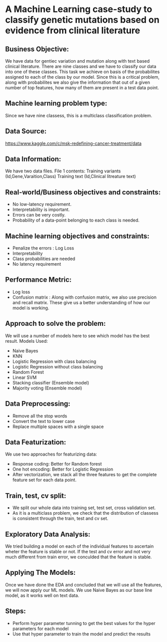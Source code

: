 # A Machine Learning case-study to classify genetic mutations based on evidence from clinical literature

## Business Objective:
  We have data for gentiec variation and mutation along with text based clinical literature. There are nine classes and we have to classify our data into one of these classes. This task we achieve on basis of the probabilites assigned to each of the class by our model. Since this is a critical problem, along with probabilites we also give the information that out of a given number of top features, how many of them are present in a test data point.
  
## Machine learning problem type:
  Since we have nine classess, this is a multiclass classification problem.

## Data Source:
  https://www.kaggle.com/c/msk-redefining-cancer-treatment/data

## Data Information:
  We have two data files.
  File 1 contents:
    Training variants (Id,Gene,Varaition,Class)
    Training text (Id,Clinical litreature text)
    
## Real-world/Business objectives and constraints:
  * No low-latency requirement.
  * Interpretability is important.
  * Errors can be very costly.
  * Probability of a data-point belonging to each class is needed.


## Machine learning objectives and constraints:
  * Penalize the errors : Log Loss
  * Interpretability
  * Class probabilities are needed
  * No latency requirement
  
## Performance Metric:
  * Log loss
  * Confusion matrix : Along with confusion matrix, we also use precision and recall matrix. These give us a better understanding
                       of how our model is working. 
  
## Approach to solve the problem:
  We will use a number of models here to see which model has the best result. 
  Models Used:
  * Naive Bayes
  * KNN
  * Logistic Regression with class balancing
  * Logistic Regression without class balancing
  * Random Forest
  * Linear SVM
  * Stacking classifier (Ensemble model)
  * Majority voting (Ensemble model)
 
 ## Data Preprocessing:
  * Remove all the stop words
  * Convert the text to lower case
  * Replace multiple spaces with a single space
  
## Data Featurization:
  We use two approaches for featurizing data:
  * Response coding: Better for Random forest
  * One hot encoding: Better for Logistic Regression
  * After vectorization, we stack all the three features to get the complete feature set for each data point.
  
## Train, test, cv split:
  * We split our whole data into training set, test set, cross validation set.
  * As it is a multiclass problem, we check that the distribution of classess is consistent through the train, test and cv set.
  
## Exploratory Data Analysis:
  We tried building a model on each of the individual features to ascertain wheter the feature is stable or not.
  If the test and cv error and not very much different from train error, we conculded that the feature is stable.

## Applying The Models:
  Once we have done the EDA and concluded that we will use all the features, we will now apply our ML models.
  We use Naive Bayes as our base line model, as it works well on text data.
  ## Steps:
  * Perform hyper parameter tunning to get the best values for the hyper parameters for each model
  * Use that hyper parameter to train the model and predict the results
